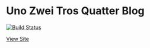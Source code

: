 Uno Zwei Tros Quatter Blog
=============
[![Build Status](https://travis-ci.org/jamesmstone/Uno-Zwei-Tros-Quatter.svg?branch=master)](https://travis-ci.org/jamesmstone/Uno-Zwei-Tros-Quatter)

[View Site](http://uno-zwei-tros-quatter.jamesst.one/)
